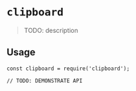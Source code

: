 # `clipboard`

> TODO: description

## Usage

```
const clipboard = require('clipboard');

// TODO: DEMONSTRATE API
```
